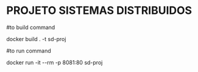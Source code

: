 # PROJETO SISTEMAS DISTRIBUIDOS

#to build command

 docker build . -t sd-proj

#to run command

docker run -it --rm -p 8081:80 sd-proj